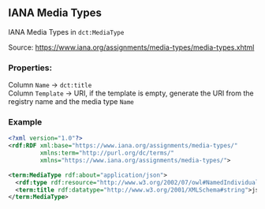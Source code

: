 ## IANA Media Types
IANA Media Types in `dct:MediaType` 

Source: https://www.iana.org/assignments/media-types/media-types.xhtml

### Properties:
Column `Name` -> `dct:title`<br>
Column `Template` -> URI, if the template is empty, generate the URI from the registry name and the media type `Name`

### Example

```xml
<?xml version="1.0"?>
<rdf:RDF xml:base="https://www.iana.org/assignments/media-types/"
         xmlns:term="http://purl.org/dc/terms/"
         xmlns="https://www.iana.org/assignments/media-types/">
         
<term:MediaType rdf:about="application/json">
  <rdf:type rdf:resource="http://www.w3.org/2002/07/owl#NamedIndividual"/>
  <term:title rdf:datatype="http://www.w3.org/2001/XMLSchema#string">json</term:title>
</term:MediaType>
```
